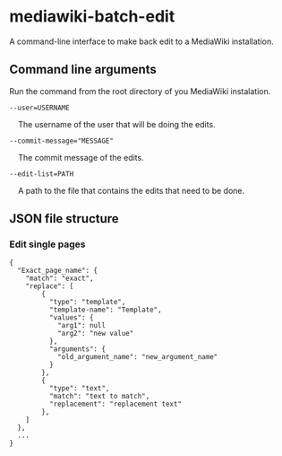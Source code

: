 # mediawiki-batch-edit
A command-line interface to make back edit to a MediaWiki installation.

## Command line arguments

Run the command from the root directory of you MediaWiki instalation.

`--user=USERNAME`

&nbsp;&nbsp;&nbsp;&nbsp;The username of the user that will be doing the edits.
  
`--commit-message="MESSAGE"`

&nbsp;&nbsp;&nbsp;&nbsp;The commit message of the edits.

`--edit-list=PATH`

&nbsp;&nbsp;&nbsp;&nbsp;A path to the file that contains the edits that need to be done.

## JSON file structure

### Edit single pages

```
{
  "Exact_page_name": {
    "match": "exact",
    "replace": [
        {
          "type": "template",
          "template-name": "Template",
          "values": {
            "arg1": null
            "arg2": "new value"
          },
          "arguments": {
            "old_argument_name": "new_argument_name"
          }
        },
        {
          "type": "text",
          "match": "text to match",
          "replacement": "replacement text"
        },  
    ]
  },
  ...
}
```
